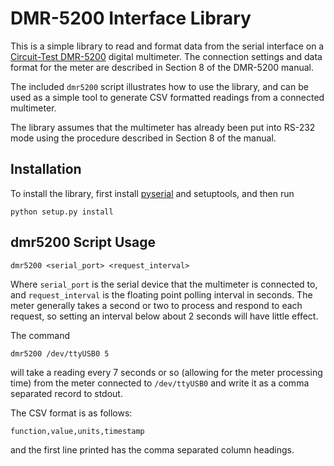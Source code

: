 # DMR-5200 Interface Library

This is a simple library to read and format data from the serial interface on a
[Circuit-Test DMR-5200][1] digital multimeter. The connection settings and data
format for the meter are described in Section 8 of the DMR-5200 manual.

The included `dmr5200` script illustrates how to use the library, and can be
used as a simple tool to generate CSV formatted readings from a connected
multimeter.

The library assumes that the multimeter has already been put into RS-232 mode
using the procedure described in Section 8 of the manual.

[1]: <http://www.circuittest.com/dmr-5200-dmm-digital-multimeter-true-rms-computer-interface.html>  "Circuit-Test DMR-5200"

## Installation

To install the library, first install [pyserial][2] and setuptools, and then run

    python setup.py install

[2]: <http://pyserial.sourceforge.net> "pySerial"

## dmr5200 Script Usage

    dmr5200 <serial_port> <request_interval>

Where `serial_port` is the serial device that the multimeter is connected to,
and `request_interval` is the floating point polling interval in seconds.  The
meter generally takes a second or two to process and respond to each request, so
setting an interval below about 2 seconds will have little effect.

The command

    dmr5200 /dev/ttyUSB0 5

will take a reading every 7 seconds or so (allowing for the meter processing
time) from the meter connected to `/dev/ttyUSB0` and write it as a comma
separated record to stdout.

The CSV format is as follows:

    function,value,units,timestamp

and the first line printed has the comma separated column headings.
